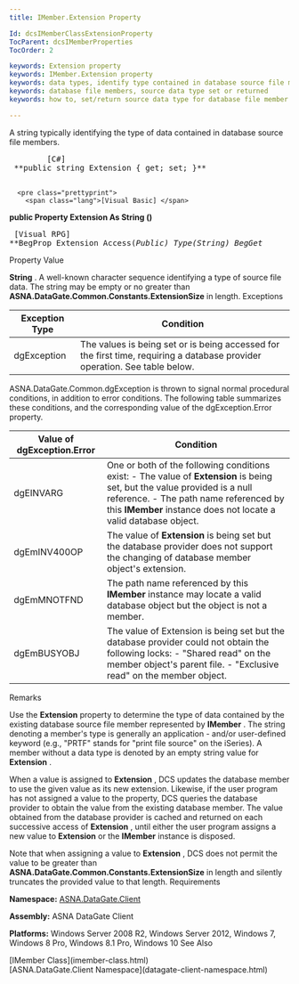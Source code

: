 ```yaml
---
title: IMember.Extension Property

Id: dcsIMemberClassExtensionProperty
TocParent: dcsIMemberProperties
TocOrder: 2

keywords: Extension property
keywords: IMember.Extension property
keywords: data types, identify type contained in database source file members
keywords: database file members, source data type set or returned
keywords: how to, set/return source data type for database file member

---
```


A string typically identifying the type of data contained in database source file members.
<pre class="prettyprint">
        <span class="lang">[C#]</span>
 **public string Extension { get; set; }** 
      </pre>
      <pre class="prettyprint">
        <span class="lang">[Visual Basic] </span>
 **public Property Extension As String ()** 
      </pre>
      <pre class="prettyprint">
        <span class="lang">[Visual RPG]</span>
 **BegProp Extension Access(*Public) Type(*String)
   BegGet** 
      </pre>

Property Value

**String** . A well-known character sequence identifying a type of source file data. The string may be empty or no greater than **ASNA.DataGate.Common.Constants.ExtensionSize** in length.
Exceptions



| Exception Type | Condition |
| ---- | ---- |
| dgException | The values is being set or is being accessed for the first time, requiring a database provider operation. See table below. |



ASNA.DataGate.Common.dgException is thrown to signal normal procedural conditions, in addition to error conditions. The following table summarizes these conditions, and the corresponding value of the <span>dgException.Error</span> property.
<br />



| Value of dgException.Error | Condition |
| ---- | ---- |
| dgEINVARG | One or both of the following conditions exist:  - The value of **Extension** is being set, but the value provided is a null reference. - The path name referenced by this **IMember** instance does not locate a valid database object. |
| dgEmINV400OP | The value of **Extension** is being set but the database provider does not support the changing of database member object's extension. |
| dgEmMNOTFND | The path name referenced by this **IMember** instance may locate a valid database object but the object is not a member. |
| dgEmBUSYOBJ | The value of Extension is being set but the database provider could not obtain the following locks:  - "Shared read" on the member object's parent file. - "Exclusive read" on the member object. |



Remarks

Use the **Extension** property to determine the type of data contained by the existing database source file member represented by **IMember** . The string denoting a member's type is generally an application - and/or user-defined keyword (e.g., "PRTF" stands for "print file source" on the iSeries). A member without a data type is denoted by an empty string value for **Extension** . 

When a value is assigned to **Extension** , DCS updates the database member to use the given value as its new extension. Likewise, if the user program has not assigned a value to the property, DCS queries the database provider to obtain the value from the existing database member. The value obtained from the database provider is cached and returned on each successive access of **Extension** , until either the user program assigns a new value to **Extension** or the **IMember** instance is disposed.

Note that when assigning a value to **Extension** , DCS does not permit the value to be greater than **ASNA.DataGate.Common.Constants.ExtensionSize** in length and silently truncates the provided value to that length. 
Requirements

**Namespace:** [ASNA.DataGate.Client](datagate-client-namespace.html) 

**Assembly:** ASNA DataGate Client

**Platforms:** Windows Server 2008 R2, Windows Server 2012, Windows 7, Windows 8 Pro, Windows 8.1 Pro, Windows 10
See Also

<dl />
      [IMember Class](imember-class.html)
      <br />
      [ASNA.DataGate.Client Namespace](datagate-client-namespace.html)

